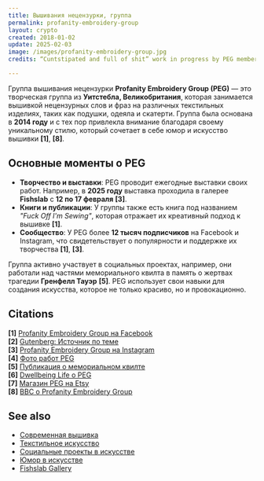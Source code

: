 ```yaml
---
title: Вышивания нецензурки, группа
permalink: profanity-embroidery-group
layout: crypto
created: 2018-01-02
update: 2025-02-03
image: /images/profanity-embroidery-group.jpg
credits: “Cuntstipated and full of shit” work in progress by PEG member Sarah Jessett.  Fishslab Gallery

---
```


Группа вышивания нецензурки **Profanity Embroidery Group (PEG)** — это творческая группа из **Уитстебла, Великобритания**, которая занимается вышивкой нецензурных слов и фраз на различных текстильных изделиях, таких как подушки, одеяла и скатерти. Группа была основана в **2014 году** и с тех пор привлекла внимание благодаря своему уникальному стилю, который сочетает в себе юмор и искусство вышивки **[1]**, **[8]**.

## Основные моменты о PEG

- **Творчество и выставки**: PEG проводит ежегодные выставки своих работ. Например, в **2025 году** выставка проходила в галерее **Fishslab** с **12 по 17 февраля** **[3]**.
- **Книги и публикации**: У группы также есть книга под названием *"Fuck Off I'm Sewing"*, которая отражает их креативный подход к вышивке **[1]**.
- **Сообщество**: У PEG более **12 тысяч подписчиков** на Facebook и Instagram, что свидетельствует о популярности и поддержке их творчества **[1]**, **[3]**.

Группа активно участвует в социальных проектах, например, они работали над частями мемориального квилта в память о жертвах трагедии **Гренфелл Тауэр** **[5]**. PEG использует свои навыки для создания искусства, которое не только красиво, но и провокационно.

## Citations

**[1]** [Profanity Embroidery Group на Facebook](https://www.facebook.com/profanityembroiderygroup/)  
**[2]** [Gutenberg: Источник по теме](https://www.gutenberg.org/cache/epub/69807/pg69807-images.html)  
**[3]** [Profanity Embroidery Group на Instagram](https://www.instagram.com/pegwhitstable/)  
**[4]** [Фото работ PEG](https://www.facebook.com/photo.php?fbid=1040631274762952&id=100064482678734&set=a.488028193356599)  
**[5]** [Публикация о мемориальном квилте](https://www.facebook.com/3881793898531167)  
**[6]** [Dwellbeing Life о PEG](https://www.instagram.com/dwellbeinglife/p/C-I61O0OuSP/?locale=ru&hl=am-et)  
**[7]** [Магазин PEG на Etsy](https://www.etsy.com/shop/PEGWhitstable)  
**[8]** [BBC о Profanity Embroidery Group](https://www.bbc.co.uk/news/uk-england-kent-68469473)  

## See also

- [Современная вышивка](современная-вышивка)
- [Текстильное искусство](текстильное-искусство)
- [Социальные проекты в искусстве](социальные-проекты-в-искусстве)
- [Юмор в искусстве](юмор-в-искусстве)
- [Fishslab Gallery](fishslab-gallery)

<!-- Prompt:  
- Не менять язык статьи, сохранять оригинальный язык.  
- Если тема оформлена как "Имя Фамилия", заголовок должен быть "Фамилия, Имя".  
- Изменить title: A Template на основной топик в статье.  
- Создать permalink: на основе title (без / пред и / после/)  
- Замени date: на created:  
- Замени update: хххх-хх-хх текущую дату в таком же формате  
- Изменить заголовок раздела "Citations" на ## Citations.  
- Оформить ссылки в разделе "Citations" в формате: **[x]** [URL](URL).  
- При ссылке на источник в тексте, использовать формат: **[x]**, **[x]**.  
- Убедиться, что номера цитат соответствуют записям в разделе "Citations".  
- Сделать номера цитат кликабельными по указанному выше формату.  
- Добавить список связанных тем в том же формате.  
- Если есть списки с годами (при условии что они не содержат длинне предложения или ссылки) - конвертируй их в таблицы.  
- Выделяй даты, места, географические названия, адреса, имена собственные **таким образом**.  
- Использовать шаблон - "[Название темы](ссылка-на-тему)" для каждого пункта.  
- Раздел ## See also должен включаться автоматически в конец статьи.  
- Результат в md коде.  
- Оставить этот Prompt после редактирования в конце кода.  
-->
